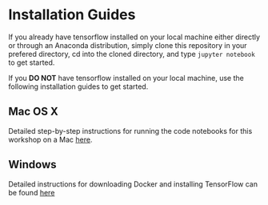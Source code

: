 # Installation Guides

If you already have tensorflow installed on your local machine either directly or through an Anaconda distribution, simply clone this repository in your prefered directory, cd into the cloned directory, and type `jupyter notebook` to get started.


If you **DO NOT** have tensorflow installed on your local machine, use the following installation guides to get started.


## Mac OS X

Detailed step-by-step instructions for running the code notebooks for this workshop on a Mac [here](/step_by_step_MacOSX_install.md).


## Windows

Detailed instructions for downloading Docker and installing TensorFlow can be found [here](https://gist.github.com/ericjang/959c03168c0bdfac1ca3)
